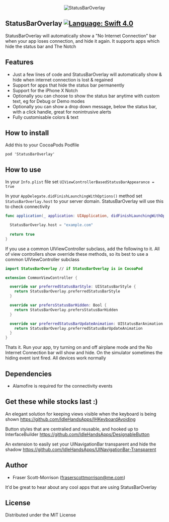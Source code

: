 <p align="center">
  <img alt="StatusBarOverlay" src="https://github.com/IdleHandsApps/StatusBarOverlay/blob/master/StatusBarOverlay/StatusBarOverlay/StatusBarOverlay/Assets.xcassets/AppIcon.appiconset/Logo-76.png" />
</p>

StatusBarOverlay [![Language: Swift 4.0](https://img.shields.io/badge/Swift-4.0-orange.svg)](https://swift.org)
------------------------------



StatusBarOverlay will automatically show a "No Internet Connection" bar when your app loses connection, and hide it again. It supports apps which hide the status bar and The Notch

## Features

* Just a few lines of code and StatusBarOverlay will automatically show & hide when internet connection is lost & regained
* Support for apps that hide the status bar permanently
* Support for the iPhone X Notch
* Optionally you can choose to show the status bar anytime with custom text, eg for Debug or Demo modes
* Optionally you can show a drop down message, below the status bar, with a click handle, great for nonintrusive alerts
* Fully customisable colors & text

## How to install

Add this to your CocoaPods Podfile
```
pod 'StatusBarOverlay'
```

## How to use

In your ```Info.plist``` file set ```UIViewControllerBasedStatusBarAppearance = true```

In your ```AppDelegate.didFinishLaunchingWithOptions()``` method set ```StatusBarOverlay.host``` to your server domain. StatusBarOverlay will use this to check connectivity
```swift
func application(_ application: UIApplication, didFinishLaunchingWithOptions launchOptions: [UIApplicationLaunchOptionsKey: Any]?) -> Bool {

  StatusBarOverlay.host = "example.com"
        
  return true
}
```

If you use a common UIViewController subclass, add the following to it. All of view controllers show override these methods, so its best to use a common UIViewController subclass
```swift
import StatusBarOverlay // if StatusBarOverlay is in CocoaPod

extension CommonViewController {

  override var preferredStatusBarStyle: UIStatusBarStyle {
    return StatusBarOverlay.preferredStatusBarStyle
  }

  override var prefersStatusBarHidden: Bool {
    return StatusBarOverlay.prefersStatusBarHidden
  }

  override var preferredStatusBarUpdateAnimation: UIStatusBarAnimation {
    return StatusBarOverlay.preferredStatusBarUpdateAnimation
  }
}
```

Thats it. Run your app, try turning on and off airplane mode and the No Internet Connection bar will show and hide.
On the simulator sometimes the hiding event isnt fired. All devices work normally

## Dependencies

* Alamofire is required for the connectivity events

## Get these while stocks last :)

An elegant solution for keeping views visible when the keyboard is being shown
https://github.com/IdleHandsApps/IHKeyboardAvoiding

Button styles that are centralied and reusable, and hooked up to InterfaceBuilder
https://github.com/IdleHandsApps/DesignableButton

An extension to easily set your UINavigationBar transparent and hide the shadow
https://github.com/IdleHandsApps/UINavigationBar-Transparent

## Author

* Fraser Scott-Morrison (fraserscottmorrison@me.com)

It'd be great to hear about any cool apps that are using StatusBarOverlay

## License

Distributed under the MIT License
